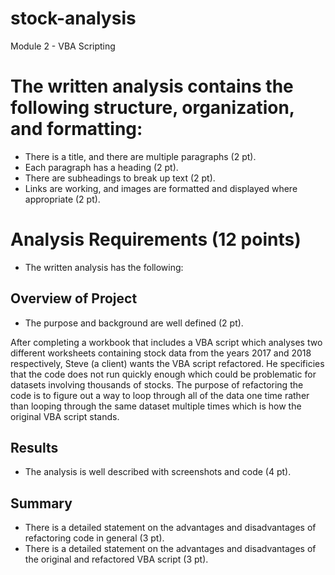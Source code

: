# stock-analysis
Module 2 - VBA Scripting
# The written analysis contains the following structure, organization, and formatting:

- There is a title, and there are multiple paragraphs (2 pt).
- Each paragraph has a heading (2 pt).
- There are subheadings to break up text (2 pt).
- Links are working, and images are formatted and displayed where appropriate (2 pt).
# Analysis Requirements (12 points)
- The written analysis has the following:

## Overview of Project
- The purpose and background are well defined (2 pt).

After completing a workbook that includes a VBA script which analyses two different worksheets containing stock data from the years 2017 and 2018 respectively, Steve (a client) wants the VBA script refactored. He specificies that the code does not run quickly enough which could be problematic for datasets involving thousands of stocks. The purpose of refactoring the code is to figure out a way to loop through all of the data one time rather than looping through the same dataset multiple times which is how the original VBA script stands.

## Results
- The analysis is well described with screenshots and code (4 pt).



## Summary
- There is a detailed statement on the advantages and disadvantages of refactoring code in general (3 pt).
- There is a detailed statement on the advantages and disadvantages of the original and refactored VBA script (3 pt).
